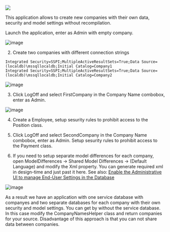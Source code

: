 <!-- default badges list -->
[![](https://img.shields.io/badge/📖_How_to_use_DevExpress_Examples-e9f6fc?style=flat-square)](https://docs.devexpress.com/GeneralInformation/403183)
<!-- default badges end -->

This application allows to create new companies with their own data, security and model settings without recompilation.

Launch the application, enter as Admin with empty company.

![image](https://user-images.githubusercontent.com/39731874/214006275-2675b9a2-64d6-4d9f-845b-03737256a33f.png)


2. Create two companies with different connection strings

```
Integrated Security=SSPI;MultipleActiveResultSets=True;Data Source=(localdb)\mssqllocaldb;Initial Catalog=Company1
Integrated Security=SSPI;MultipleActiveResultSets=True;Data Source=(localdb)\mssqllocaldb;Initial Catalog=Company2
```

![image](https://user-images.githubusercontent.com/39731874/214006416-b8ea9832-0e7e-4ab0-bc1a-a0c17116906a.png)


3. Click LogOff and select FirstCompany in the Company Name combobox, enter as Admin.

![image](https://user-images.githubusercontent.com/39731874/214006706-1b2280b1-88a1-4191-8794-864a806e1b8a.png)



4. Create a Employee, setup sesurity rules to prohibit access to the Position class.

5. Click LogOff and select SecondCompany in the Company Name combobox, enter as Admin. Setup sesurity rules to prohibit access to the Payment class.


6. If you need to setup separate model differences for each company, open ModelDifferences -> Shared Model Differences -> (Default Language) and modify the Xml property. You can generate required xml in design-time and just past it here. See also: [Enable the Administrative UI to manage End-User Settings in the Database](https://docs.devexpress.com/eXpressAppFramework/113704/ui-construction/application-model-ui-settings-storage/application-model-storages/enable-the-administrative-ui-for-managing-users-model-differences)

![image](https://user-images.githubusercontent.com/39731874/214009179-5d207892-94e2-449b-ba4e-439052f27505.png)


As a result we have an application with one service database with companyes and two separate databases for each company with their own security and model settings. You  can get by without the service database. In this case modify the CompanyNamesHelper class and return companies for your source. Disadvantage of this approach is that you can not share data between companies.

